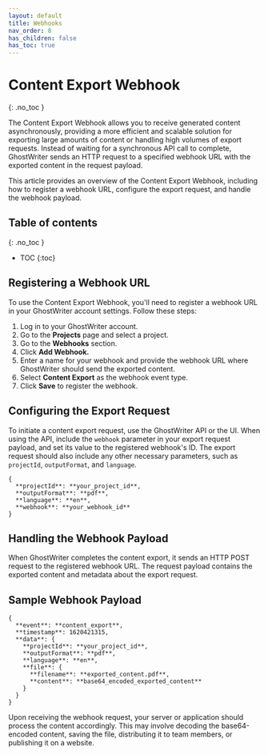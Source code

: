 ```yaml
---
layout: default
title: Webhooks
nav_order: 8
has_children: false
has_toc: true
---
```


# Content Export Webhook
{: .no_toc }

The Content Export Webhook allows you to receive generated content asynchronously, providing a more efficient and scalable solution for exporting large amounts of content or handling high volumes of export requests. Instead of waiting for a synchronous API call to complete, GhostWriter sends an HTTP request to a specified webhook URL with the exported content in the request payload.

This article provides an overview of the Content Export Webhook, including how to register a webhook URL, configure the export request, and handle the webhook payload.

## Table of contents
{: .no_toc }

- TOC
{:toc}

## Registering a Webhook URL

To use the Content Export Webhook, you'll need to register a webhook URL in your GhostWriter account settings. Follow these steps:

1. Log in to your GhostWriter account.
1. Go to the **Projects** page and select a project.
2. Go to the **Webhooks** section.
3. Click **Add Webhook.**
4. Enter a name for your webhook and provide the webhook URL where GhostWriter should send the exported content.
5. Select **Content Export** as the webhook event type.
6. Click **Save** to register the webhook.

## Configuring the Export Request

To initiate a content export request, use the GhostWriter API or the UI. When using the API, include the `webhook` parameter in your export request payload, and set its value to the registered webhook's ID. The export request should also include any other necessary parameters, such as `projectId`, `outputFormat`, and `language`.

```
{
  **projectId**: **your_project_id**,
  **outputFormat**: **pdf**,
  **language**: **en**,
  **webhook**: **your_webhook_id**
}
```

## Handling the Webhook Payload

When GhostWriter completes the content export, it sends an HTTP POST request to the registered webhook URL. The request payload contains the exported content and metadata about the export request.

## Sample Webhook Payload

```
{
  **event**: **content_export**,
  **timestamp**: 1620421315,
  **data**: {
    **projectId**: **your_project_id**,
    **outputFormat**: **pdf**,
    **language**: **en**,
    **file**: {
      **filename**: **exported_content.pdf**,
      **content**: **base64_encoded_exported_content**
    }
  }
}
```

Upon receiving the webhook request, your server or application should process the content accordingly. This may involve decoding the base64-encoded content, saving the file, distributing it to team members, or publishing it on a website.